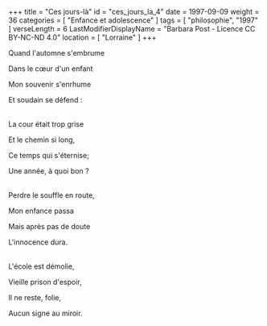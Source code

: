 +++
title = "Ces jours-là"
id = "ces_jours_la_4"
date = 1997-09-09
weight = 36
categories = [ "Enfance et adolescence" ]
tags = [ "philosophie", "1997" ]
verseLength = 6
LastModifierDisplayName = "Barbara Post - Licence CC BY-NC-ND 4.0"
location = [ "Lorraine" ]
+++

Quand l'automne s'embrume

Dans le cœur d'un enfant

Mon souvenir s'enrhume

Et soudain se défend :

 \
La cour était trop grise

Et le chemin si long,

Ce temps qui s'éternise;

Une année, à quoi bon ?

 \
Perdre le souffle en route,

Mon enfance passa

Mais après pas de doute

L'innocence dura.

 \
L'école est démolie,

Vieille prison d'espoir,

Il ne reste, folie,

Aucun signe au miroir.
